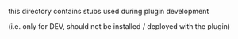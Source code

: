 this directory contains stubs used during plugin development 

(i.e. only for DEV, should not be installed / deployed with the plugin)

